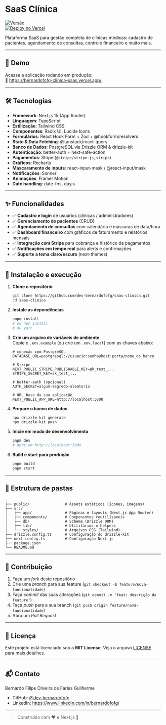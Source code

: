# SaaS Clínica

[![Versão](https://img.shields.io/badge/version-0.1.0-blue)]()  
[![Deploy no Vercel](https://img.shields.io/badge/vercel-deploy-black?logo=vercel)](https://bernardofofg-clinica-saas.vercel.app/)

Plataforma SaaS para gestão completa de clínicas médicas: cadastro de pacientes, agendamento de consultas, controle financeiro e muito mais.

---

## 📍 Demo

Acesse a aplicação rodando em produção:  
🔗 https://bernardofofg-clinica-saas.vercel.app/

---

## 🛠 Tecnologias

- **Framework**: Next.js 15 (App Router)  
- **Linguagem**: TypeScript  
- **Estilização**: Tailwind CSS  
- **Componentes**: Radix UI, Lucide Icons  
- **Formulários**: React Hook Form + Zod + @hookform/resolvers  
- **State & Data Fetching**: @tanstack/react-query  
- **Banco de Dados**: PostgreSQL via Drizzle ORM & drizzle-kit  
- **Autenticação**: better-auth + next-safe-action  
- **Pagamentos**: Stripe (`@stripe/stripe-js`, `stripe`)  
- **Gráficos**: Recharts  
- **Mascaramento de inputs**: react-input-mask / @react-input/mask  
- **Notificações**: Sonner  
- **Animações**: Framer Motion  
- **Date handling**: date-fns, dayjs  

---

## ✨ Funcionalidades

- ✅ **Cadastro e login** de usuários (clínicas / administradores)  
- ✅ **Gerenciamento de pacientes** (CRUD)  
- ✅ **Agendamento de consultas** com calendário e máscaras de data/hora  
- ✅ **Dashboard financeiro** com gráficos de faturamento e relatórios mensais  
- ✅ **Integração com Stripe** para cobrança e histórico de pagamentos  
- ✅ **Notificações em tempo real** para alerts e confirmações  
- ✅ **Suporte a tema claro/escuro** (next-themes)  

---

## 🚀 Instalação e execução

1. **Clone o repositório**  
   ```bash
   git clone https://github.com/dev-bernardofofg/saas-clinica.git
   cd saas-clinica
   ```

2. **Instale as dependências**  
   ```bash
   pnpm install
   # ou npm install
   # ou yarn
   ```

3. **Crie um arquivo de variáveis de ambiente**  
   Copie o `.env.example` (ou crie um `.env.local`) com as chaves abaixo:

   ```
   # conexão com PostgreSQL
   DATABASE_URL=postgresql://usuario:senha@host:porta/nome_do_banco

   # Stripe
   NEXT_PUBLIC_STRIPE_PUBLISHABLE_KEY=pk_test_...
   STRIPE_SECRET_KEY=sk_test_...

   # better-auth (opcional)
   AUTH_SECRET=algum-segredo-aleatorio

   # URL base da sua aplicação
   NEXT_PUBLIC_APP_URL=http://localhost:3000
   ```

4. **Prepare o banco de dados**  
   ```bash
   npx drizzle-kit generate
   npx drizzle-kit push
   ```

5. **Inicie em modo de desenvolvimento**  
   ```bash
   pnpm dev
   # abre em http://localhost:3000
   ```

6. **Build e start para produção**  
   ```bash
   pnpm build
   pnpm start
   ```

---

## 📂 Estrutura de pastas

```
.
├── public/                # Assets estáticos (ícones, imagens)
├── src/
│   ├── app/               # Páginas e layouts (Next.js App Router)
│   ├── components/        # Componentes reutilizáveis
│   ├── db/                # Schema (Drizzle ORM)
│   ├── lib/               # Utilitários e helpers
│   └── styles/            # Arquivos CSS (Tailwind)
├── drizzle.config.ts      # Configuração do drizzle-kit
├── next.config.ts         # Configuração Next.js
├── package.json
└── README.md
```

---

## 🤝 Contribuição

1. Faça um _fork_ deste repositório  
2. Crie uma _branch_ para sua feature (`git checkout -b feature/nova-funcionalidade`)  
3. Faça _commit_ das suas alterações (`git commit -m 'feat: descrição da feature'`)  
4. Faça _push_ para a sua branch (`git push origin feature/nova-funcionalidade`)  
5. Abra um _Pull Request_

---

## 📄 Licença

Este projeto está licenciado sob a **MIT License**. Veja o arquivo [LICENSE](LICENSE) para mais detalhes.

---

## 📬 Contato

Bernardo Filipe Oliveira de Farias Guilherme  
- GitHub: [@dev-bernardofofg](https://github.com/dev-bernardofofg)  
- LinkedIn: https://www.linkedin.com/in/bernardofofg/  

---

> Construído com ♥ e Next.js 🚀  
